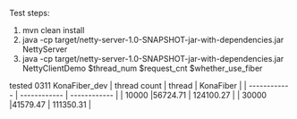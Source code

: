 Test steps:
1. mvn clean install
2. java -cp target/netty-server-1.0-SNAPSHOT-jar-with-dependencies.jar  NettyServer
3. java -cp target/netty-server-1.0-SNAPSHOT-jar-with-dependencies.jar  NettyClientDemo $thread_num $request_cnt $whether_use_fiber

tested 0311 KonaFiber_dev
| thread count  | thread  |  KonaFiber |
| ------------ | ------------ | ------------ |
| 10000    |56724.71   | 124100.27  |
| 30000    |41579.47    | 111350.31  |
